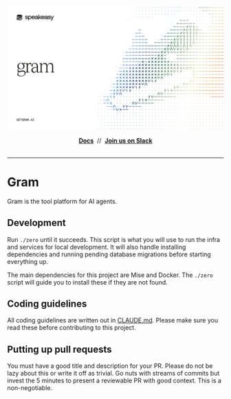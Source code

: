 <div align="center">

[![Gram](banner.png)](https://getgram.ai)

  <div>
    <a href="https://docs.getgram.ai/" target="_blank"><b>Docs</b></a>&nbsp;&nbsp;//&nbsp;&nbsp;<a href="https://join.slack.com/t/speakeasy-dev/shared_invite/zt-1cwb3flxz-lS5SyZxAsF_3NOq5xc8Cjw" target="_blank"><b>Join us on Slack</b></a>
  </div>
  <br />
</div>

<hr />

# Gram

Gram is the tool platform for AI agents.

## Development

Run `./zero` until it succeeds. This script is what you will use to run the infra and services for local development. It will also handle installing dependencies and running pending database migrations before starting everything up.

The main dependencies for this project are Mise and Docker. The `./zero` script will guide you to install these if they are not found.

## Coding guidelines

All coding guidelines are written out in [CLAUDE.md](./CLAUDE.md). Please make sure you read these before contributing to this project.

## Putting up pull requests

You must have a good title and description for your PR. Please do not be lazy about this or write it off as trivial. Go nuts with streams of commits but invest the 5 minutes to present a reviewable PR with good context. This is a non-negotiable.
